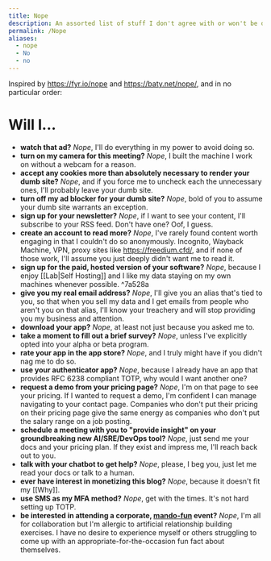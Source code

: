 ```yaml
---
title: Nope
description: An assorted list of stuff I don't agree with or won't be doing
permalink: /Nope
aliases:
  - nope
  - No
  - no
---
```


Inspired by https://fyr.io/nope and https://baty.net/nope/, and in no particular order:

# Will I...

- **watch that ad?** *Nope*, I'll do everything in my power to avoid doing so.
- **turn on my camera for this meeting?** *Nope*, I built the machine I work on without a webcam for a reason. 
- **accept any cookies more than absolutely necessary to render your dumb site?** *Nope*, and if you force me to uncheck each the unnecessary ones, I'll probably leave your dumb site.
- **turn off my ad blocker for your dumb site?** *Nope*, bold of you to assume your dumb site warrants an exception.
- **sign up for your newsletter?** *Nope*, if I want to see your content, I'll subscribe to your RSS feed. Don't have one? Oof, I guess. 
- **create an account to read more?** *Nope*, I've rarely found content worth engaging in that I couldn't do so anonymously. Incognito, Wayback Machine, VPN, proxy sites like https://freedium.cfd/, and if none of those work, I'll assume you just deeply didn't want me to read it.
- **sign up for the paid, hosted version of your software?** *Nope*, because I enjoy [[Lab|Self Hosting]] and I like my data staying on my own machines whenever possible.  ^7a528a
- **give you my real email address?** *Nope*, I'll give you an alias that's tied to you, so that when you sell my data and I get emails from people who aren't you on that alias, I'll know your treachery and will stop providing you my business and attention.
- **download your app?** *Nope*, at least not just because you asked me to.
- **take a moment to fill out a brief survey?** *Nope*, unless I've explicitly opted into your alpha or beta program.
- **rate your app in the app store?** *Nope*, and I truly might have if you didn't nag me to do so.
- **use your authenticator app?** *Nope*, because I already have an app that provides RFC 6238 compliant TOTP, why would I want another one?
- **request a demo from your pricing page?** *Nope*, I'm on that page to see your pricing. If I wanted to request a demo, I'm confident I can manage navigating to your contact page. Companies who don't put their pricing on their pricing page give the same energy as companies who don't put the salary range on a job posting. 
- **schedule a meeting with you to "provide insight" on your groundbreaking new AI/SRE/DevOps tool?** *Nope*, just send me your docs and your pricing plan. If they exist and impress me, I'll reach back out to you. 
- **talk with your chatbot to get help?** *Nope*, please, I beg you, just let me read your docs or talk to a human.
- **ever have interest in monetizing this blog?** *Nope*, because it doesn't fit my [[Why]].
- **use SMS as my MFA method?** *Nope*, get with the times. It's not hard setting up TOTP. 
- **be interested in attending a corporate, [mando-fun](https://www.urbandictionary.com/define.php?term=Manditory+Fun+Day) event?** *Nope*, I'm all for collaboration but I'm allergic to artificial relationship building exercises. I have no desire to experience myself or others struggling to come up with an appropriate-for-the-occasion fun fact about themselves.  